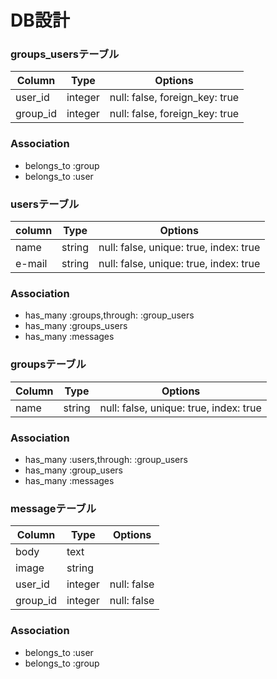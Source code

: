 # DB設計

### groups_usersテーブル

|Column|Type|Options|
|------|----|-------|
|user_id|integer|null: false, foreign_key: true|
|group_id|integer|null: false, foreign_key: true|
### Association
- belongs_to :group
- belongs_to :user

### usersテーブル
|column|Type|Options|
|------|----|-------|
|name|string|null: false, unique: true, index: true|
|e-mail|string|null: false, unique: true, index: true| 
### Association
- has_many :groups,through: :group_users
- has_many :groups_users
- has_many :messages

### groupsテーブル
|Column|Type|Options|
|------|----|-------|
|name|string|null: false, unique: true, index: true|
### Association
- has_many :users,through: :group_users
- has_many :group_users
- has_many :messages

### messageテーブル
|Column|Type|Options|
|------|----|-------|
|body|text||
|image|string||
|user_id|integer|null: false|
|group_id|integer|null: false|
### Association
- belongs_to :user
- belongs_to :group